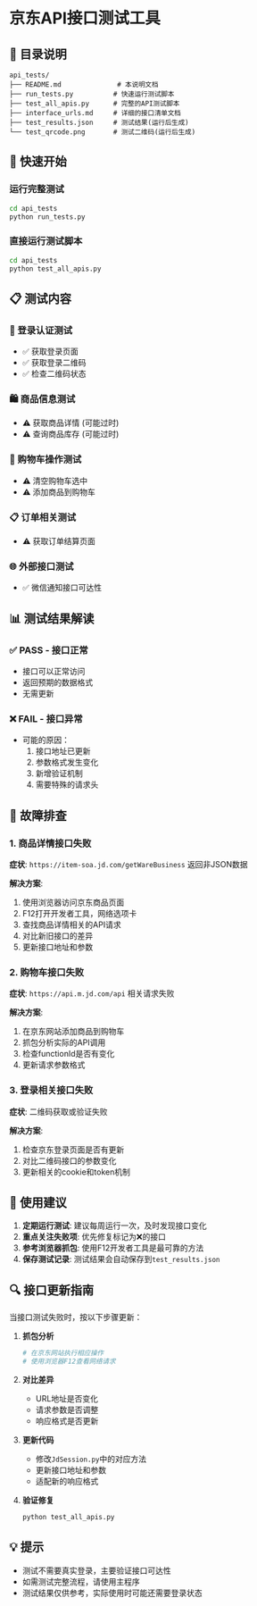 # 京东API接口测试工具

## 📁 目录说明

```
api_tests/
├── README.md              # 本说明文档
├── run_tests.py          # 快速运行测试脚本
├── test_all_apis.py      # 完整的API测试脚本
├── interface_urls.md     # 详细的接口清单文档
├── test_results.json     # 测试结果(运行后生成)
└── test_qrcode.png       # 测试二维码(运行后生成)
```

## 🚀 快速开始

### 运行完整测试
```bash
cd api_tests
python run_tests.py
```

### 直接运行测试脚本
```bash
cd api_tests  
python test_all_apis.py
```

## 📋 测试内容

### 🔐 登录认证测试
- ✅ 获取登录页面
- ✅ 获取登录二维码
- ✅ 检查二维码状态

### 🛍️ 商品信息测试
- ⚠️ 获取商品详情 (可能过时)
- ⚠️ 查询商品库存 (可能过时)

### 🛒 购物车操作测试
- ⚠️ 清空购物车选中
- ⚠️ 添加商品到购物车

### 📋 订单相关测试
- ⚠️ 获取订单结算页面

### 🌐 外部接口测试
- ✅ 微信通知接口可达性

## 📊 测试结果解读

### ✅ PASS - 接口正常
- 接口可以正常访问
- 返回预期的数据格式
- 无需更新

### ❌ FAIL - 接口异常
- 可能的原因：
  1. 接口地址已更新
  2. 参数格式发生变化
  3. 新增验证机制
  4. 需要特殊的请求头

## 🔧 故障排查

### 1. 商品详情接口失败
**症状**: `https://item-soa.jd.com/getWareBusiness` 返回非JSON数据

**解决方案**:
1. 使用浏览器访问京东商品页面
2. F12打开开发者工具，网络选项卡
3. 查找商品详情相关的API请求
4. 对比新旧接口的差异
5. 更新接口地址和参数

### 2. 购物车接口失败
**症状**: `https://api.m.jd.com/api` 相关请求失败

**解决方案**:
1. 在京东网站添加商品到购物车
2. 抓包分析实际的API调用
3. 检查functionId是否有变化
4. 更新请求参数格式

### 3. 登录相关接口失败
**症状**: 二维码获取或验证失败

**解决方案**:
1. 检查京东登录页面是否有更新
2. 对比二维码接口的参数变化
3. 更新相关的cookie和token机制

## 📝 使用建议

1. **定期运行测试**: 建议每周运行一次，及时发现接口变化
2. **重点关注失败项**: 优先修复标记为❌的接口
3. **参考浏览器抓包**: 使用F12开发者工具是最可靠的方法
4. **保存测试记录**: 测试结果会自动保存到`test_results.json`

## 🔍 接口更新指南

当接口测试失败时，按以下步骤更新：

1. **抓包分析**
   ```bash
   # 在京东网站执行相应操作
   # 使用浏览器F12查看网络请求
   ```

2. **对比差异**
   - URL地址是否变化
   - 请求参数是否调整
   - 响应格式是否更新

3. **更新代码**
   - 修改`JdSession.py`中的对应方法
   - 更新接口地址和参数
   - 适配新的响应格式

4. **验证修复**
   ```bash
   python test_all_apis.py
   ```

## 💡 提示

- 测试不需要真实登录，主要验证接口可达性
- 如需测试完整流程，请使用主程序
- 测试结果仅供参考，实际使用时可能还需要登录状态 